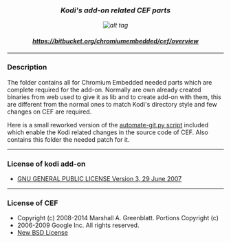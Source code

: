 ### *<p align="center">Kodi's add-on related CEF parts</p>*
*<p align="center">![alt tag](http://upload.wikimedia.org/wikipedia/en/a/aa/Chromium_Embedded_Framework_logo.png)</p>*
#### *<p align="center">https://bitbucket.org/chromiumembedded/cef/overview</p>*

-------------
### Description
The folder contains all for Chromium Embedded needed parts which are complete required for the add-on.
Normally are own already created binaries from web used to give it as lib and to create add-on with them, this are different
from the normal ones to match Kodi's directory style and few changes on CEF are required.

Here is a small reworked version of the [automate-git.py script](https://bitbucket.org/chromiumembedded/cef/raw/master/tools/automate/automate-git.py) included which enable the Kodi related changes in the
source code of CEF. Also contains this folder the needed patch for it.

-------------
### License of kodi add-on
- [GNU GENERAL PUBLIC LICENSE Version 3, 29 June 2007](https://github.com/kodi-adsp/adsp.freesurround/blob/master/LICENSE.md)

-------------
### License of CEF
- Copyright (c) 2008-2014 Marshall A. Greenblatt. Portions Copyright (c)
- 2006-2009 Google Inc. All rights reserved.
- [New BSD License](https://github.com/AlwinEsch/web.KODIChromiumBrowser/blob/master/CEFParts/LICENSE-CEF.txt)
